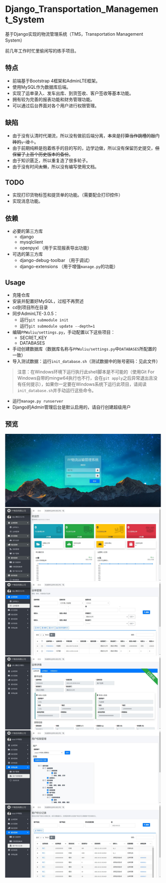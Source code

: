 # Django_Transportation_Management_System
基于Django实现的物流管理系统（TMS，Transportation Management System）

前几年工作时忙里偷闲写的练手项目。

## 特点

- 前端基于Bootstrap 4框架和AdminLTE框架。
- 使用MySQL作为数据库后端。
- 实现了运单录入、发车出库、到货签收、客户签收等基本功能。
- 拥有较为完善的报表功能和财务管理功能。
- 可以通过后台界面对各个用户进行权限管理。

## 缺陷

- 由于没有认清时代潮流，所以没有做前后端分离，~~本来是打算当作跳槽的敲门砖的，淦！~~。
- 由于前期纯粹是抱着练手的目的写的，边学边做，所以没有保留历史提交，~~但保留了上百个历史版本的备份~~。
- 由于知识匮乏，所以重复造了很多轮子。
- 由于没有时间~~太懒~~，所以没有编写使用文档。

## TODO

- 实现打印货物标签和提货单的功能。（需要配合打印控件）
- 实现消息功能。

## 依赖

- 必要的第三方库
  - django
  - mysqlclient
  - openpyxl （用于实现报表导出功能）
- 可选的第三方库
  - django-debug-toolbar （用于调试）
  - django-extensions （用于增强`manage.py`的功能）

## Usage

- 克隆仓库
- 安装并配置好MySQL，过程不再赘述
- cd到项目所在目录
- 同步AdminLTE-3.0.5：
  - 运行`git submodule init`
  - 运行`git submodule update --depth=1`
- 编辑`PPWuliu/settings.py`，手动配置以下这些项目：
  - SECRET_KEY
  - DATABASES
- 手动创建数据库（数据库名称与`PPWuliu/settings.py`中`DATABASES`所配置的一致）
- 导入测试数据：运行`init_database.sh`（测试数据中的账号密码：见此文件）
> 注意：在Windows环境下运行执行此shell脚本是不可能的（使用Git For Windows自带的mingw64执行也不行，会在`git apply`之后异常退出且没有任何提示），如果你一定要在Windows系统下运行此项目，请阅读`init_database.sh`并手动运行这些命令。
- 运行`manage.py runserver`
- Django的Admin管理后台是默认启用的，请自行创建超级用户

## 预览

![](screenshots/P0.jpg)
![](screenshots/P1.jpg)
![](screenshots/P2.jpg)
![](screenshots/P3.jpg)
![](screenshots/P4.jpg)
![](screenshots/P5.jpg)
